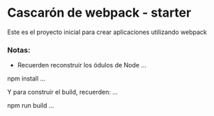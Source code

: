 # Cascarón de webpack - starter

Este es el proyecto inicial para crear aplicaciones utilizando webpack

### Notas:
* Recuerden reconstruir los ódulos de Node
...

npm install
...

Y para construir el build, recuerden:
...

npm run build
...



